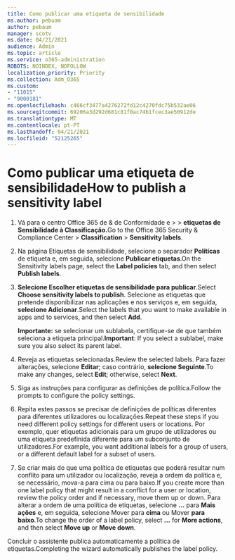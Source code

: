 ```yaml
---
title: Como publicar uma etiqueta de sensibilidade
ms.author: pebuam
author: pebaum
manager: scotv
ms.date: 04/21/2021
audience: Admin
ms.topic: article
ms.service: o365-administration
ROBOTS: NOINDEX, NOFOLLOW
localization_priority: Priority
ms.collection: Adm_O365
ms.custom:
- "11015"
- "9000181"
ms.openlocfilehash: c466cf3477a4276272fd12c4270fdc75b532ae06
ms.sourcegitcommit: 69206a3d292d681c81f0ac74b1fcec3ae50912de
ms.translationtype: MT
ms.contentlocale: pt-PT
ms.lasthandoff: 04/21/2021
ms.locfileid: "52125265"
---
```

# <a name="how-to-publish-a-sensitivity-label"></a><span data-ttu-id="8b624-102">Como publicar uma etiqueta de sensibilidade</span><span class="sxs-lookup"><span data-stu-id="8b624-102">How to publish a sensitivity label</span></span>

1. <span data-ttu-id="8b624-103">Vá para o centro Office 365 de & de Conformidade e >  >  **etiquetas de Sensibilidade à Classificação.**</span><span class="sxs-lookup"><span data-stu-id="8b624-103">Go to the Office 365 Security & Compliance Center > **Classification** > **Sensitivity labels**.</span></span>

1. <span data-ttu-id="8b624-104">Na página Etiquetas de sensibilidade, selecione o separador **Políticas** de etiqueta e, em seguida, selecione **Publicar etiquetas**.</span><span class="sxs-lookup"><span data-stu-id="8b624-104">On the Sensitivity labels page, select the **Label policies** tab, and then select **Publish labels**.</span></span>

1. <span data-ttu-id="8b624-105">**Selecione Escolher etiquetas de sensibilidade para publicar**.</span><span class="sxs-lookup"><span data-stu-id="8b624-105">Select **Choose sensitivity labels to publish**.</span></span> <span data-ttu-id="8b624-106">Selecione as etiquetas que pretende disponibilizar nas aplicações e nos serviços e, em seguida, **selecione Adicionar**.</span><span class="sxs-lookup"><span data-stu-id="8b624-106">Select the labels that you want to make available in apps and to services, and then select **Add**.</span></span>

    <span data-ttu-id="8b624-107">**Importante:** se selecionar um sublabela, certifique-se de que também seleciona a etiqueta principal.</span><span class="sxs-lookup"><span data-stu-id="8b624-107">**Important**: If you select a sublabel, make sure you also select its parent label.</span></span>

1. <span data-ttu-id="8b624-108">Reveja as etiquetas selecionadas.</span><span class="sxs-lookup"><span data-stu-id="8b624-108">Review the selected labels.</span></span> <span data-ttu-id="8b624-109">Para fazer alterações, selecione **Editar**; caso contrário, **selecione Seguinte**.</span><span class="sxs-lookup"><span data-stu-id="8b624-109">To make any changes, select **Edit**; otherwise, select **Next**.</span></span>

1. <span data-ttu-id="8b624-110">Siga as instruções para configurar as definições de política.</span><span class="sxs-lookup"><span data-stu-id="8b624-110">Follow the prompts to configure the policy settings.</span></span>

1. <span data-ttu-id="8b624-111">Repita estes passos se precisar de definições de políticas diferentes para diferentes utilizadores ou localizações.</span><span class="sxs-lookup"><span data-stu-id="8b624-111">Repeat these steps if you need different policy settings for different users or locations.</span></span> <span data-ttu-id="8b624-112">Por exemplo, quer etiquetas adicionais para um grupo de utilizadores ou uma etiqueta predefinida diferente para um subconjunto de utilizadores.</span><span class="sxs-lookup"><span data-stu-id="8b624-112">For example, you want additional labels for a group of users, or a different default label for a subset of users.</span></span>

1. <span data-ttu-id="8b624-113">Se criar mais do que uma política de etiquetas que poderá resultar num conflito para um utilizador ou localização, reveja a ordem da política e, se necessário, mova-a para cima ou para baixo.</span><span class="sxs-lookup"><span data-stu-id="8b624-113">If you create more than one label policy that might result in a conflict for a user or location, review the policy order and if necessary, move them up or down.</span></span> <span data-ttu-id="8b624-114">Para alterar a ordem de uma política de etiquetas, selecione **...** para **Mais ações** e, em seguida, selecione Mover para **cima** ou Mover **para baixo**.</span><span class="sxs-lookup"><span data-stu-id="8b624-114">To change the order of a label policy, select **...** for **More actions**, and then select **Move up** or **Move down**.</span></span>

<span data-ttu-id="8b624-115">Concluir o assistente publica automaticamente a política de etiquetas.</span><span class="sxs-lookup"><span data-stu-id="8b624-115">Completing the wizard automatically publishes the label policy.</span></span>